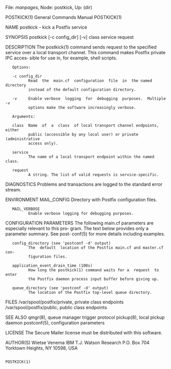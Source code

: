 File: *manpages*,  Node: postkick,  Up: (dir)

POSTKICK(1)                 General Commands Manual                POSTKICK(1)



NAME
       postkick - kick a Postfix service

SYNOPSIS
       postkick [-c config_dir] [-v] class service request

DESCRIPTION
       The  postkick(1)  command sends request to the specified service over a
       local transport channel.  This command makes Postfix private IPC acces‐
       sible for use in, for example, shell scripts.

       Options:

       -c config_dir
              Read  the  main.cf  configuration  file  in  the named directory
              instead of the default configuration directory.

       -v     Enable verbose  logging  for  debugging  purposes.  Multiple  -v
              options make the software increasingly verbose.

       Arguments:

       class  Name  of  a  class  of local transport channel endpoints, either
              public (accessible by any local user) or private (administrative
              access only).

       service
              The name of a local transport endpoint within the named class.

       request
              A string. The list of valid requests is service-specific.

DIAGNOSTICS
       Problems and transactions are logged to the standard error stream.

ENVIRONMENT
       MAIL_CONFIG
              Directory with Postfix configuration files.

       MAIL_VERBOSE
              Enable verbose logging for debugging purposes.

CONFIGURATION PARAMETERS
       The  following  main.cf parameters are especially relevant to this pro‐
       gram.  The text below provides only  a  parameter  summary.  See  post‐
       conf(5) for more details including examples.

       config_directory (see 'postconf -d' output)
              The  default  location of the Postfix main.cf and master.cf con‐
              figuration files.

       application_event_drain_time (100s)
              How long the postkick(1) command waits for a  request  to  enter
              the Postfix daemon process input buffer before giving up.

       queue_directory (see 'postconf -d' output)
              The location of the Postfix top-level queue directory.

FILES
       /var/spool/postfix/private, private class endpoints
       /var/spool/postfix/public, public class endpoints

SEE ALSO
       qmgr(8), queue manager trigger protocol
       pickup(8), local pickup daemon
       postconf(5), configuration parameters

LICENSE
       The Secure Mailer license must be distributed with this software.

AUTHOR(S)
       Wietse Venema
       IBM T.J. Watson Research
       P.O. Box 704
       Yorktown Heights, NY 10598, USA



                                                                   POSTKICK(1)

